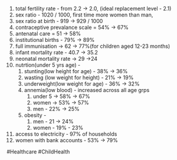 1. total fertility rate - from 2.2 -> 2.0, (ideal replacement level - 2.1)
2. sex ratio - 1020 / 1000, first time more women than man,
3. sex ratio at birth - 919 -> 929 / 1000
4. contraceptive prevalance scale = 54% -> 67%
5. antenatal care = 51 -> 58%
6. institutional births - 79% -> 89%
7. full immunisation -> 62 -> 77%(for children aged 12-23 months)
8. infant mortality rate - 40.7 -> 35.2
9. neonatal mortality rate -> 29 ->24
10. nutrtion(under 5 yrs age) - 
	1. stunting(low height for age) - 38% -> 36%
	2. wasting (low weight for height) - 21% -> 19%
	3. underweight(low weight for age) - 36% -> 32%
	4. annemia(low blood) - increased across all age grps 
		1. under 5 -> 58% -> 67%
		2. women -> 53% -> 57%
		3. men - 22% -> 25%
	5. obesity - 
		1. men - 21 -> 24%
		2. women - 19% - 23%
11. access to electricity - 97% of households
12. women with bank accounts - 53% -> 79%

#Healthcare #ChildHealth 